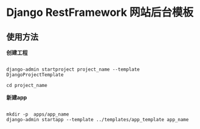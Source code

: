 # Django RestFramework 网站后台模板

## 使用方法

**创建工程**

```shell

django-admin startproject project_name --template DjangoProjectTemplate

cd project_name

```

**新建app**

```shell

mkdir -p  apps/app_name
django-admin startapp --template ../templates/app_template app_name


```